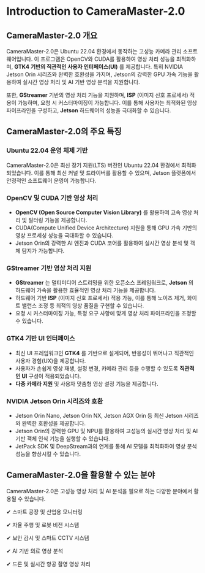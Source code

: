 # Introduction to CameraMaster-2.0

## CameraMaster-2.0 개요
CameraMaster-2.0은 Ubuntu 22.04 환경에서 동작하는 고성능 카메라 관리 소프트웨어입니다.
이 프로그램은 OpenCV와 CUDA를 활용하여 영상 처리 성능을 최적화하며, **GTK4 기반의 직관적인 사용자 인터페이스(UI)** 를 제공합니다.
특히 NVIDIA Jetson Orin 시리즈와 완벽한 호환성을 가지며, Jetson의 강력한 GPU 가속 기능을 활용하여 실시간 영상 처리 및 AI 기반 영상 분석을 지원합니다.

또한, **GStreamer** 기반의 영상 처리 기능을 지원하며, **ISP** (이미지 신호 프로세서) 적용이 가능하며, 요청 시 커스터마이징이 가능합니다.
이를 통해 사용자는 최적화된 영상 파이프라인을 구성하고, **Jetson** 하드웨어의 성능을 극대화할 수 있습니다.

## CameraMaster-2.0의 주요 특징

###  Ubuntu 22.04 운영 체제 기반
CameraMaster-2.0은 최신 장기 지원(LTS) 버전인 Ubuntu 22.04 환경에서 최적화되었습니다.
이를 통해 최신 커널 및 드라이버를 활용할 수 있으며, Jetson 플랫폼에서 안정적인 소프트웨어 운영이 가능합니다.

### OpenCV 및 CUDA 기반 영상 처리
-  **OpenCV (Open Source Computer Vision Library)** 를 활용하여 고속 영상 처리 및 필터링 기능을 제공합니다.
- CUDA(Compute Unified Device Architecture) 지원을 통해 GPU 가속 기반의 영상 프로세싱 성능을 극대화할 수 있습니다.
- Jetson Orin의 강력한 AI 엔진과 CUDA 코어를 활용하여 실시간 영상 분석 및 객체 탐지가 가능합니다.

### GStreamer 기반 영상 처리 지원
- **GStreamer** 는 멀티미디어 스트리밍을 위한 오픈소스 프레임워크로, **Jetson** 의 하드웨어 가속을 활용한 효율적인 영상 처리 기능을 제공합니다.
- 하드웨어 기반 **ISP** (이미지 신호 프로세서) 적용 가능, 이를 통해 노이즈 제거, 화이트 밸런스 조정 등 최적의 영상 품질을 구현할 수 있습니다.
- 요청 시 커스터마이징 가능, 특정 요구 사항에 맞게 영상 처리 파이프라인을 조정할 수 있습니다.


### GTK4 기반 UI 인터페이스
- 최신 UI 프레임워크인 **GTK4** 를 기반으로 설계되어, 반응성이 뛰어나고 직관적인 사용자 경험(UX)을 제공합니다.
- 사용자가 손쉽게 영상 재생, 설정 변경, 카메라 관리 등을 수행할 수 있도록 **직관적인 UI** 구성이 적용되었습니다.
-  **다중 카메라 지원** 및 사용자 맞춤형 영상 설정 기능을 제공합니다.

### NVIDIA Jetson Orin 시리즈와 호환
- Jetson Orin Nano, Jetson Orin NX, Jetson AGX Orin 등 최신 Jetson 시리즈와 완벽한 호환성을 제공합니다.
- Jetson Orin의 강력한 GPU 및 NPU를 활용하여 고성능의 실시간 영상 처리 및 AI 기반 객체 인식 기능을 실행할 수 있습니다.
- JetPack SDK 및 DeepStream과의 연계를 통해 AI 모델을 최적화하여 영상 분석 성능을 향상시킬 수 있습니다.

## CameraMaster-2.0을 활용할 수 있는 분야
CameraMaster-2.0은 고성능 영상 처리 및 AI 분석을 필요로 하는 다양한 분야에서 활용될 수 있습니다.

✔ 스마트 공장 및 산업용 모니터링

✔ 자율 주행 및 로봇 비전 시스템

✔ 보안 감시 및 스마트 CCTV 시스템

✔ AI 기반 의료 영상 분석

✔ 드론 및 실시간 항공 촬영 영상 처리



